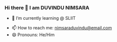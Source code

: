 ### Hi there 👋 I am DUVINDU NIMSARA


<!--**it22319692/it22319692** is a ✨ _special_ ✨ repository because its `README.md` (this file) appears on your GitHub profile.-->




- 🌱 I’m currently learning @ SLIIT
<!--- 👯 I’m looking to collaborate on ...-->
<!--- 🤔 I’m looking for help with ...-->
<!--- 💬 Ask me about ...-->
- 📫 How to reach me: nimsaraduvindu@email.com
- 😄 Pronouns: He/Him
<!--- ⚡ Fun fact: ...-->

